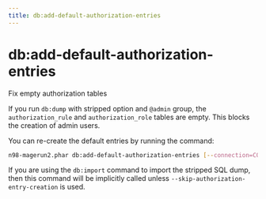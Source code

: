 ```yaml
---
title: db:add-default-authorization-entries
---
```


# db:add-default-authorization-entries

Fix empty authorization tables

If you run `db:dump` with stripped option and `@admin` group, the `authorization_rule` and `authorization_role` tables are empty. This blocks the creation of admin users.

You can re-create the default entries by running the command:

```sh
n98-magerun2.phar db:add-default-authorization-entries [--connection=CONNECTION]
```

If you are using the `db:import` command to import the stripped SQL dump, then this command will be implicitly called unless `--skip-authorization-entry-creation` is used.
